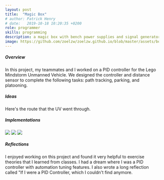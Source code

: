 ```yaml
---
layout: post
title:  "Magic Box"
# author: Patrick Henry
# date:   2019-10-18 10:20:35 +0200
role: programmer
skills: programming 
description: a magic box with bench power supplies and signal generators
image: https://github.com/zoelzw/zoelzw.github.io/blob/master/assets/box.jpeg?raw=true
---
```

<div class="row">
  <div class="col-md-3">
    <h5 class="Heading"> Overview </h5>
  </div>
  
  <div class="col-md-9">
    <p>
      In this project, my teammates and I worked on a PID controller for the Lego Mindstorm Unmanned Vehicle. We designed the controller and distance sensor to complete the following tasks: path tracking, parking, and platooning. 
    </p>
  </div>
</div>

<!-- <hr bordercolor = "lightgrey"> -->

<div class="row">
  <div class="col-md-3">
    <h5 class="Heading"> Ideas </h5>
  </div>
  
  <div class="col-md-9">
    <p> 
      Here's the route that the UV went through. 
    </p>
    

  </div>



</div>
<div class="row">
  <div class="col-md-3">
    <h5 class="Heading"> Implementations </h5>
  </div>
  
  <div class="col-md-9">
    <img src="https://github.com/zoelzw/zoelzw.github.io/blob/master/assets/front.png?raw=true">
    <img src="https://github.com/zoelzw/zoelzw.github.io/blob/master/assets/back.png?raw=true">
    <img src="https://github.com/zoelzw/zoelzw.github.io/blob/master/assets/inside.png?raw=true"/>
  </div>
</div>

<!-- <hr bordercolor = "lightgrey"> -->

<div class="row">
  <div class="col-md-3">
    <h5 class="Heading"> Reflections </h5>
  </div>
  
  <div class="col-md-9">
    <p> 
      I enjoyed working on this project and found it very helpful to exercise theories that I learned from classes. I had a dream where I was a PID controller with automation tuning features. I also wrote a long reflection called "If I were a PID Controller, which I couldn't find anymore. 
    </p>
  </div>
</div>

